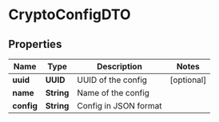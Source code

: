 

# CryptoConfigDTO


## Properties

| Name | Type | Description | Notes |
|------------ | ------------- | ------------- | -------------|
|**uuid** | **UUID** | UUID of the config |  [optional] |
|**name** | **String** | Name of the config |  |
|**config** | **String** | Config in JSON format |  |



